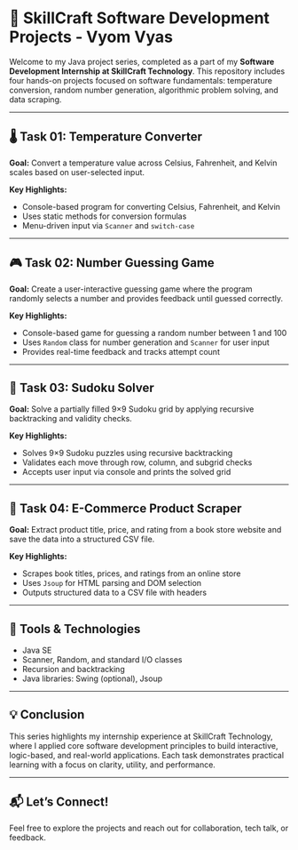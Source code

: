 # 📁 SkillCraft Software Development Projects - Vyom Vyas

Welcome to my Java project series, completed as a part of my **Software Development Internship at SkillCraft Technology**. This repository includes four hands-on projects focused on software fundamentals: temperature conversion, random number generation, algorithmic problem solving, and data scraping.

---

## 🌡️ Task 01: Temperature Converter

**Goal:** Convert a temperature value across Celsius, Fahrenheit, and Kelvin scales based on user-selected input.

**Key Highlights:**
- Console-based program for converting Celsius, Fahrenheit, and Kelvin  
- Uses static methods for conversion formulas  
- Menu-driven input via `Scanner` and `switch-case`  

---

## 🎮 Task 02: Number Guessing Game

**Goal:** Create a user-interactive guessing game where the program randomly selects a number and provides feedback until guessed correctly.

**Key Highlights:**
- Console-based game for guessing a random number between 1 and 100  
- Uses `Random` class for number generation and `Scanner` for user input  
- Provides real-time feedback and tracks attempt count  

---

## 🧩 Task 03: Sudoku Solver

**Goal:** Solve a partially filled 9×9 Sudoku grid by applying recursive backtracking and validity checks.

**Key Highlights:**
- Solves 9×9 Sudoku puzzles using recursive backtracking  
- Validates each move through row, column, and subgrid checks  
- Accepts user input via console and prints the solved grid  

---

## 🛒 Task 04: E-Commerce Product Scraper

**Goal:** Extract product title, price, and rating from a book store website and save the data into a structured CSV file.

**Key Highlights:**
- Scrapes book titles, prices, and ratings from an online store  
- Uses `Jsoup` for HTML parsing and DOM selection  
- Outputs structured data to a CSV file with headers  

---

## 📌 Tools & Technologies

- Java SE  
- Scanner, Random, and standard I/O classes  
- Recursion and backtracking  
- Java libraries: Swing (optional), Jsoup  

---

## 💡 Conclusion

This series highlights my internship experience at SkillCraft Technology, where I applied core software development principles to build interactive, logic-based, and real-world applications. Each task demonstrates practical learning with a focus on clarity, utility, and performance.

---

## 📬 Let’s Connect!

Feel free to explore the projects and reach out for collaboration, tech talk, or feedback.
